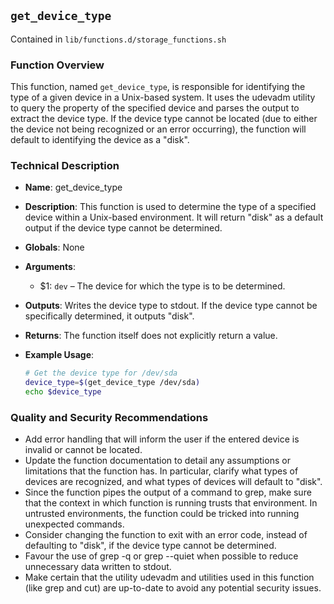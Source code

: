 ## `get_device_type`

Contained in `lib/functions.d/storage_functions.sh`

### Function Overview

This function, named `get_device_type`, is responsible for identifying the type of a given device in a Unix-based system. It uses the udevadm utility to query the property of the specified device and parses the output to extract the device type. If the device type cannot be located (due to either the device not being recognized or an error occurring), the function will default to identifying the device as a "disk".


### Technical Description
- **Name**: get_device_type
- **Description**: This function is used to determine the type of a specified device within a Unix-based environment. It will return "disk" as a default output if the device type cannot be determined.
- **Globals**: None
- **Arguments**: 
  - $1: `dev` – The device for which the type is to be determined.
- **Outputs**: Writes the device type to stdout. If the device type cannot be specifically determined, it outputs "disk".
- **Returns**: The function itself does not explicitly return a value.
- **Example Usage**: 

  ```bash
  # Get the device type for /dev/sda
  device_type=$(get_device_type /dev/sda)
  echo $device_type
  ```

### Quality and Security Recommendations

- Add error handling that will inform the user if the entered device is invalid or cannot be located.
- Update the function documentation to detail any assumptions or limitations that the function has. In particular, clarify what types of devices are recognized, and what types of devices will default to "disk".
- Since the function pipes the output of a command to grep, make sure that the context in which function is running trusts that environment. In untrusted environments, the function could be tricked into running unexpected commands.
- Consider changing the function to exit with an error code, instead of defaulting to "disk", if the device type cannot be determined.
- Favour the use of grep -q or grep --quiet when possible to reduce unnecessary data written to stdout.
- Make certain that the utility udevadm and utilities used in this function (like grep and cut) are up-to-date to avoid any potential security issues.

